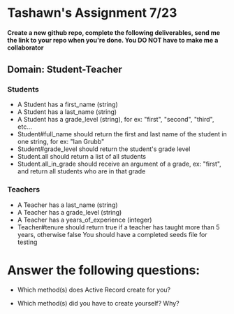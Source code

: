 # Tashawn's Assignment 7/23

#### Create a new github repo, complete the following deliverables, send me the link to your repo when you're done. You DO NOT have to make me a collaborator
## Domain: Student-Teacher

### Students
- A Student has a first_name (string)
- A Student has a last_name (string)
- A Student has a grade_level (string), for ex: "first", "second", "third", etc...
- Student#full_name should return the first and last name of the student in one string, for ex: "Ian Grubb"
- Student#grade_level should return the student's grade level
- Student.all should return a list of all students
- Student.all_in_grade should receive an argument of a grade, ex: "first", and return all students who are in that grade

### Teachers
- A Teacher has a last_name (string)
- A Teacher has a grade_level (string)
- A Teacher has a years_of_experience (integer)
- Teacher#tenure should return true if a teacher has taught more than 5 years, otherwise false
You should have a completed seeds file for testing

# Answer the following questions:
- Which method(s) does Active Record create for you?

- Which method(s) did you have to create yourself? Why? 